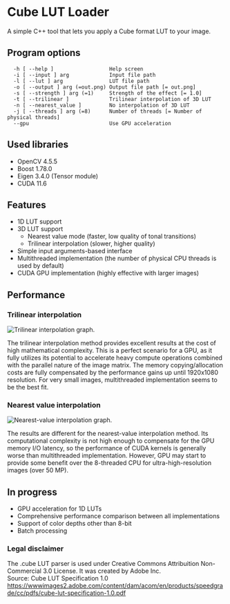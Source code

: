 # Cube LUT Loader
A simple C++ tool that lets you apply a Cube format LUT to your image.

## Program options
```
  -h [ --help ]                  Help screen
  -i [ --input ] arg             Input file path
  -l [ --lut ] arg               LUT file path
  -o [ --output ] arg (=out.png) Output file path [= out.png]
  -s [ --strength ] arg (=1)     Strength of the effect [= 1.0]
  -t [ --trilinear ]             Trilinear interpolation of 3D LUT
  -n [ --nearest_value ]         No interpolation of 3D LUT
  -j [ --threads ] arg (=8)      Number of threads [= Number of physical threads]
  --gpu                          Use GPU acceleration
```

## Used libraries
- OpenCV 4.5.5
- Boost 1.78.0
- Eigen 3.4.0 (Tensor module)
- CUDA 11.6

## Features
- 1D LUT support
- 3D LUT support
    - Nearest value mode (faster, low quality of tonal transitions)
    - Trilinear interpolation (slower, higher quality)
- Simple input arguments-based interface
- Multithreaded implementation (the number of physical CPU threads is used by default)
- CUDA GPU implementation (highly effective with larger images)

## Performance
### Trilinear interpolation
![Trilinear interpolation graph](docs/performance_comparison/img/tri_interp.png "Trilinear interpolation graph").  

The trilinear interpolation method provides excellent results at the cost of high mathematical complexity.
This is a perfect scenario for a GPU, as it fully utilizes its potential to accelerate heavy compute operations combined with the parallel nature of the image matrix.
The memory copying/allocation costs are fully compensated by the performance gains up until 1920x1080 resolution. For very small images, multithreaded implementation
seems to be the best fit.  
### Nearest value interpolation
![Nearest-value interpolation graph](docs/performance_comparison/img/nv_interp.png "Nearest-value interpolation graph").  

The results are different for the nearest-value interpolation method. Its computational complexity is not high enough to compensate for the GPU memory I/O latency, so the performance of CUDA kernels is generally worse than multithreaded implementation. However, GPU may start to provide some benefit over the 8-threaded CPU for ultra-high-resolution images (over 50 MP).

## In progress
- GPU acceleration for 1D LUTs
- Comprehensive performance comparison between all implementations
- Support of color depths other than 8-bit
- Batch processing

### Legal disclaimer
The .cube LUT parser is used under Creative Commons Attribuition Non-Commercial 3.0 License.
It was created by Adobe Inc.  
Source: Cube LUT Specification 1.0  
https://wwwimages2.adobe.com/content/dam/acom/en/products/speedgrade/cc/pdfs/cube-lut-specification-1.0.pdf
